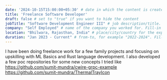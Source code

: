 ```yaml
---
date: '2024-10-15T15:00:00+05:30' # date in which the content is created - defaults to "today"
title: 'Freelance Software Developer'
draft: false # set to "true" if you want to hide the content
jobTitle: "Software Development Engineer III" # job description/title. Fill-in
company: "Self Employed" # name of the company you worked for. Fill-in
location: "Bhilwara, Rajasthan, India" # place/city/country for the experience. Fill-in.
duration: "Jan 2023 - Current" # from-to, for example "2022-2024". Fill-in.
---
```

I have been doing freelance work for a few family projects and focusing on upskilling with ML Basics and Rust language development.
I also developed a few poc repositories for some new concepts I tried like https://github.com/sumit-mundra/cwire-grpc-example
https://github.com/sumit-mundra/ThermalTrayIcon
